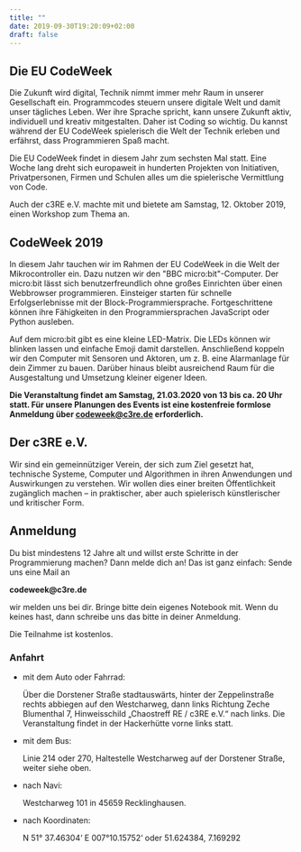 ```yaml
---
title: ""
date: 2019-09-30T19:20:09+02:00
draft: false
---
```


## Die EU CodeWeek
Die Zukunft wird digital, Technik nimmt immer mehr Raum in unserer Gesellschaft ein. Programmcodes steuern unsere digitale Welt und damit unser tägliches Leben. Wer ihre Sprache spricht, kann unsere Zukunft aktiv, individuell und kreativ mitgestalten. Daher ist Coding so wichtig. Du kannst während der EU CodeWeek spielerisch die Welt der Technik erleben und erfährst, dass Programmieren Spaß macht.

Die EU CodeWeek findet in diesem Jahr zum sechsten Mal statt. Eine Woche lang dreht sich europaweit in hunderten Projekten von Initiativen, Privatpersonen, Firmen und Schulen alles um die spielerische Vermittlung von Code.

Auch der c3RE e.V. machte mit und bietete
am Samstag, 12. Oktober 2019, einen Workshop zum Thema an.

## CodeWeek 2019
In diesem Jahr tauchen wir im Rahmen der EU CodeWeek in die Welt der Mikrocontroller ein. Dazu nutzen wir den "BBC micro:bit"-Computer. Der micro:bit lässt sich benutzerfreundlich ohne großes Einrichten über einen Webbrowser programmieren. Einsteiger starten für schnelle Erfolgserlebnisse mit der Block-Programmiersprache. Fortgeschrittene können ihre Fähigkeiten in den Programmiersprachen JavaScript oder Python ausleben.

Auf dem micro:bit gibt es eine kleine LED-Matrix. Die LEDs können wir blinken lassen und einfache Emoji damit darstellen. Anschließend koppeln wir den Computer mit Sensoren und Aktoren, um z. B. eine Alarmanlage für dein Zimmer zu bauen. Darüber hinaus bleibt ausreichend Raum für die Ausgestaltung und Umsetzung kleiner eigener Ideen. 

**Die Veranstaltung findet am Samstag, 21.03.2020 von 13 bis ca. 20 Uhr statt. Für unsere Planungen des Events ist eine kostenfreie formlose Anmeldung über codeweek@c3re.de erforderlich.**


## Der c3RE e.V.

Wir sind ein gemeinnütziger Verein, der sich zum Ziel gesetzt hat, technische Systeme, Computer und Algorithmen in ihren Anwendungen und Auswirkungen zu verstehen. Wir wollen dies einer breiten Öffentlichkeit zugänglich machen – in praktischer, aber auch spielerisch künstlerischer und kritischer Form.

## Anmeldung

Du bist mindestens 12 Jahre alt und willst erste Schritte in der Programmierung machen? Dann melde dich an!
Das ist ganz einfach: Sende uns eine Mail an 

__codeweek@c3re.de__

wir melden uns bei dir.
Bringe bitte dein eigenes Notebook mit. Wenn du keines hast, dann schreibe uns das bitte in deiner Anmeldung.

Die Teilnahme ist kostenlos.


### Anfahrt

- mit dem Auto oder Fahrrad:

    Über die Dorstener Straße stadtauswärts, hinter der Zeppelinstraße rechts abbiegen auf den Westcharweg, dann links Richtung Zeche Blumenthal 7, Hinweisschild „Chaostreff RE / c3RE e.V.“ nach links. Die Veranstaltung findet in der Hackerhütte vorne links statt.

- mit dem Bus:

    Linie 214 oder 270, Haltestelle Westcharweg auf der Dorstener Straße, weiter siehe oben.

- nach Navi:

    Westcharweg 101 in 45659 Recklinghausen.

- nach Koordinaten:

    N 51° 37.46304‘ E 007°10.15752‘ oder 51.624384, 7.169292
